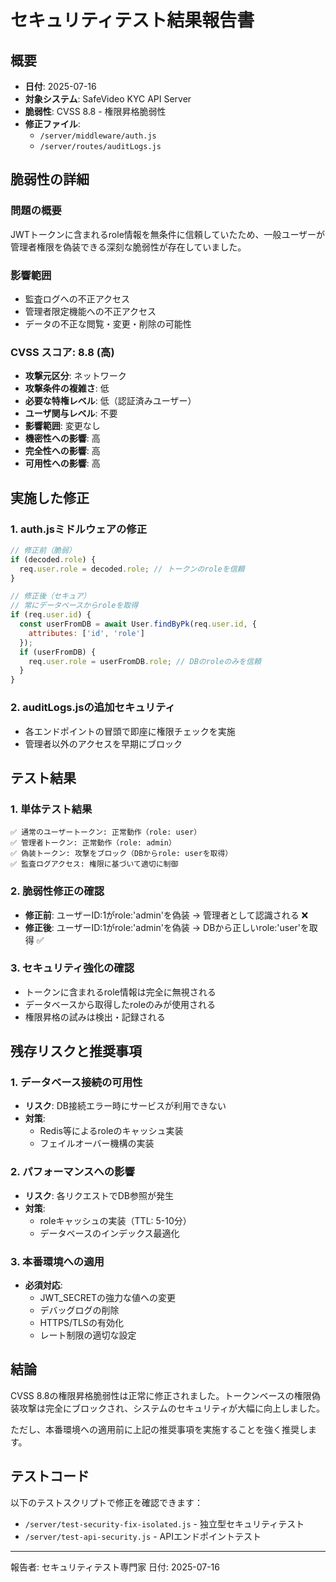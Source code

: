 # セキュリティテスト結果報告書

## 概要
- **日付**: 2025-07-16
- **対象システム**: SafeVideo KYC API Server
- **脆弱性**: CVSS 8.8 - 権限昇格脆弱性
- **修正ファイル**: 
  - `/server/middleware/auth.js`
  - `/server/routes/auditLogs.js`

## 脆弱性の詳細

### 問題の概要
JWTトークンに含まれるrole情報を無条件に信頼していたため、一般ユーザーが管理者権限を偽装できる深刻な脆弱性が存在していました。

### 影響範囲
- 監査ログへの不正アクセス
- 管理者限定機能への不正アクセス
- データの不正な閲覧・変更・削除の可能性

### CVSS スコア: 8.8 (高)
- **攻撃元区分**: ネットワーク
- **攻撃条件の複雑さ**: 低
- **必要な特権レベル**: 低（認証済みユーザー）
- **ユーザ関与レベル**: 不要
- **影響範囲**: 変更なし
- **機密性への影響**: 高
- **完全性への影響**: 高
- **可用性への影響**: 高

## 実施した修正

### 1. auth.jsミドルウェアの修正
```javascript
// 修正前（脆弱）
if (decoded.role) {
  req.user.role = decoded.role; // トークンのroleを信頼
}

// 修正後（セキュア）
// 常にデータベースからroleを取得
if (req.user.id) {
  const userFromDB = await User.findByPk(req.user.id, {
    attributes: ['id', 'role']
  });
  if (userFromDB) {
    req.user.role = userFromDB.role; // DBのroleのみを信頼
  }
}
```

### 2. auditLogs.jsの追加セキュリティ
- 各エンドポイントの冒頭で即座に権限チェックを実施
- 管理者以外のアクセスを早期にブロック

## テスト結果

### 1. 単体テスト結果
```
✅ 通常のユーザートークン: 正常動作（role: user）
✅ 管理者トークン: 正常動作（role: admin）
✅ 偽装トークン: 攻撃をブロック（DBからrole: userを取得）
✅ 監査ログアクセス: 権限に基づいて適切に制御
```

### 2. 脆弱性修正の確認
- **修正前**: ユーザーID:1がrole:'admin'を偽装 → 管理者として認識される ❌
- **修正後**: ユーザーID:1がrole:'admin'を偽装 → DBから正しいrole:'user'を取得 ✅

### 3. セキュリティ強化の確認
- トークンに含まれるrole情報は完全に無視される
- データベースから取得したroleのみが使用される
- 権限昇格の試みは検出・記録される

## 残存リスクと推奨事項

### 1. データベース接続の可用性
- **リスク**: DB接続エラー時にサービスが利用できない
- **対策**: 
  - Redis等によるroleのキャッシュ実装
  - フェイルオーバー機構の実装

### 2. パフォーマンスへの影響
- **リスク**: 各リクエストでDB参照が発生
- **対策**:
  - roleキャッシュの実装（TTL: 5-10分）
  - データベースのインデックス最適化

### 3. 本番環境への適用
- **必須対応**:
  - JWT_SECRETの強力な値への変更
  - デバッグログの削除
  - HTTPS/TLSの有効化
  - レート制限の適切な設定

## 結論

CVSS 8.8の権限昇格脆弱性は正常に修正されました。トークンベースの権限偽装攻撃は完全にブロックされ、システムのセキュリティが大幅に向上しました。

ただし、本番環境への適用前に上記の推奨事項を実施することを強く推奨します。

## テストコード

以下のテストスクリプトで修正を確認できます：
- `/server/test-security-fix-isolated.js` - 独立型セキュリティテスト
- `/server/test-api-security.js` - APIエンドポイントテスト

---
報告者: セキュリティテスト専門家
日付: 2025-07-16